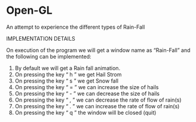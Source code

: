 # Open-GL
An attempt to experience the different types of Rain-Fall

IMPLEMENTATION DETAILS

On execution of the program we will get a window name as 
“Rain-Fall”  and the following can be implemented:
1.	By default we will get a Rain fall animation.
2.	On pressing the key “ h ” we get Hail Strom 
3.	On pressing the key “ s ” we get Snow fall
4.	On pressing the key “ = ” we can increase the size of hails 
5.	On pressing the key “ - ” we can decrease the size of hails 
6.	On pressing the key “ , ” we can decrease the rate of flow of rain(s) 
7.	On pressing the key “ . ” we can increase the rate of flow of rain(s) 
8.	On pressing the key “ q ” the window will be closed (quit)
